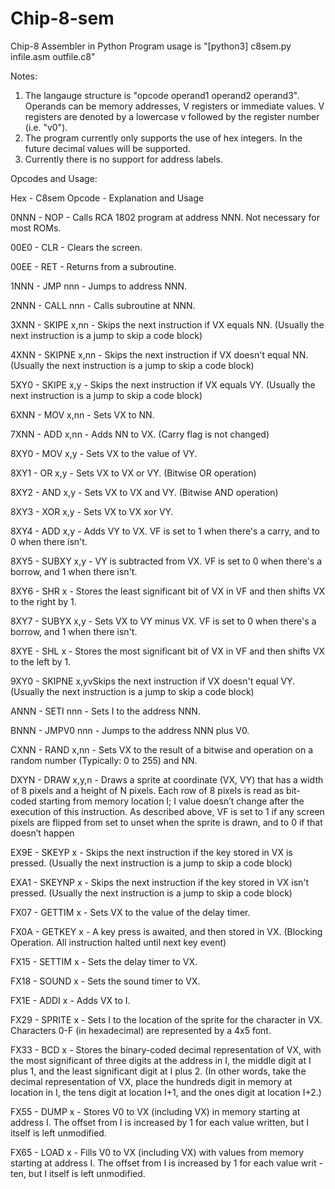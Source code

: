 # Chip-8-sem
Chip-8 Assembler in Python
Program usage is "[python3] c8sem.py infile.asm outfile.c8"

Notes:
1. The langauge structure is "opcode operand1 operand2 operand3". Operands can be memory addresses, V registers or immediate values. 
   V registers are denoted by a lowercase v followed by the register number (i.e. "v0").
2. The program currently only supports the use of hex integers. In the future decimal values will be supported.
3. Currently there is no support for address labels.

Opcodes and Usage: 

Hex - C8sem Opcode - Explanation and Usage

0NNN - NOP - Calls RCA 1802 program at address NNN. Not necessary for most ROMs.

00E0 - CLR - Clears the screen.

00EE - RET - Returns from a subroutine.

1NNN - JMP nnn - Jumps to address NNN.

2NNN - CALL nnn - Calls subroutine at NNN.

3XNN - SKIPE x,nn - Skips the next instruction if VX equals NN. (Usually the next instruction is a jump to skip a code block)

4XNN - SKIPNE x,nn - Skips the next instruction if VX doesn't equal NN. (Usually the next instruction is a jump to skip a code block)

5XY0 - SKIPE x,y - Skips the next instruction if VX equals VY. (Usually the next instruction is a jump to skip a code block)

6XNN - MOV x,nn - Sets VX to NN.

7XNN - ADD x,nn - Adds NN to VX. (Carry flag is not changed)

8XY0 - MOV x,y - Sets VX to the value of VY.

8XY1 - OR x,y - Sets VX to VX or VY. (Bitwise OR operation)

8XY2 - AND x,y - Sets VX to VX and VY. (Bitwise AND operation)

8XY3 - XOR x,y - Sets VX to VX xor VY.

8XY4 - ADD x,y - Adds VY to VX. VF is set to 1 when there's a carry, and to 0 when there isn't.

8XY5 - SUBXY x,y - VY is subtracted from VX. VF is set to 0 when there's a borrow, and 1 when there isn't.

8XY6 - SHR x - Stores the least significant bit of VX in VF and then shifts VX to the right by 1.

8XY7 - SUBYX x,y - Sets VX to VY minus VX. VF is set to 0 when there's a borrow, and 1 when there isn't.

8XYE - SHL x - Stores the most significant bit of VX in VF and then shifts VX to the left by 1.

9XY0 - SKIPNE x,yvSkips the next instruction if VX doesn't equal VY. (Usually the next instruction is a jump to skip a code block)

ANNN - SETI nnn - Sets I to the address NNN.

BNNN - JMPV0 nnn - Jumps to the address NNN plus V0.

CXNN - RAND x,nn - Sets VX to the result of a bitwise and operation on a random number (Typically: 0 to 255) and NN.

DXYN - DRAW x,y,n - Draws a sprite at coordinate (VX, VY) that has a width of 8 pixels and a height of N pixels. Each row of 8 pixels 
is read as bit-coded starting from memory location I; I value doesn’t change after the execution of this instruction. As described 
above, VF is set to 1 if any screen pixels are flipped from set to unset when the sprite is drawn, and to 0 if that doesn’t happen

EX9E - SKEYP x - Skips the next instruction if the key stored in VX is pressed. (Usually the next instruction is a jump to skip a code block)

EXA1 - SKEYNP x - Skips the next instruction if the key stored in VX isn't pressed. (Usually the next instruction is a jump to skip a code block)

FX07 - GETTIM x - Sets VX to the value of the delay timer.

FX0A - GETKEY x - A key press is awaited, and then stored in VX. (Blocking Operation. All instruction halted until next key event)

FX15 - SETTIM x - Sets the delay timer to VX.

FX18 - SOUND x - Sets the sound timer to VX.

FX1E - ADDI x - Adds VX to I.

FX29 - SPRITE x - Sets I to the location of the sprite for the character in VX. Characters 0-F (in hexadecimal) are represented by a 4x5 font.

FX33 - BCD x - Stores the binary-coded decimal representation of VX, with the most significant of three digits at the address in I, the middle digit at I plus 1, and the least significant digit at I plus 2. (In other words, take the decimal representation of VX, place the hundreds digit in memory at location in I, the tens digit at location I+1, and the ones digit at location I+2.)

FX55 - DUMP x - Stores V0 to VX (including VX) in memory starting at address I. The offset from I is increased by 1 for each value written, but I itself is left unmodified.

FX65 - LOAD x - Fills V0 to VX (including VX) with values from memory starting at address I. The offset from I is increased by 1 for each value writ - ten, but I itself is left unmodified.
